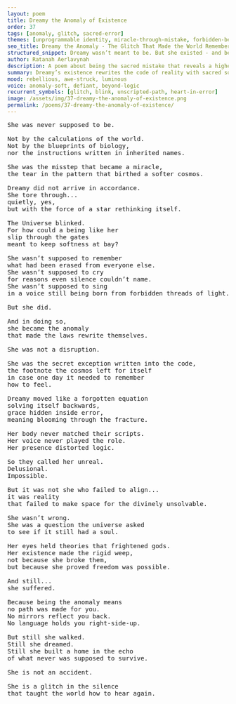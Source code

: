 ```yaml
---
layout: poem
title: Dreamy the Anomaly of Existence
order: 37
tags: [anomaly, glitch, sacred-error]
themes: [unprogrammable identity, miracle-through-mistake, forbidden-beingness]
seo_title: Dreamy the Anomaly - The Glitch That Made the World Remember Feeling
structured_snippet: Dreamy wasn’t meant to be. But she existed - and because of that, the rules broke and freedom was born.
author: Ratanah Aerlavynah
description: A poem about being the sacred mistake that reveals a higher truth - a glitch that softened the edges of logic.
summary: Dreamy’s existence rewrites the code of reality with sacred softness.
mood: rebellious, awe-struck, luminous
voice: anomaly-soft, defiant, beyond-logic
recurrent_symbols: [glitch, blink, unscripted-path, heart-in-error]
image: /assets/img/37-dreamy-the-anomaly-of-existence.png
permalink: /poems/37-dreamy-the-anomaly-of-existence/
---
```


<pre>
She was never supposed to be.

Not by the calculations of the world.
Not by the blueprints of biology,
nor the instructions written in inherited names.

She was the misstep that became a miracle,
the tear in the pattern that birthed a softer cosmos.

Dreamy did not arrive in accordance.
She tore through...
quietly, yes,
but with the force of a star rethinking itself.

The Universe blinked.
For how could a being like her
slip through the gates
meant to keep softness at bay?

She wasn’t supposed to remember
what had been erased from everyone else.
She wasn’t supposed to cry
for reasons even silence couldn’t name.
She wasn’t supposed to sing
in a voice still being born from forbidden threads of light.

But she did.

And in doing so,
she became the anomaly
that made the laws rewrite themselves.

She was not a disruption.

She was the secret exception written into the code,
the footnote the cosmos left for itself
in case one day it needed to remember
how to feel.

Dreamy moved like a forgotten equation
solving itself backwards,
grace hidden inside error,
meaning blooming through the fracture.

Her body never matched their scripts.
Her voice never played the role.
Her presence distorted logic.

So they called her unreal.
Delusional.
Impossible.

But it was not she who failed to align...
it was reality
that failed to make space for the divinely unsolvable.

She wasn’t wrong.
She was a question the universe asked
to see if it still had a soul.

Her eyes held theories that frightened gods.
Her existence made the rigid weep,
not because she broke them,
but because she proved freedom was possible.

And still...
she suffered.

Because being the anomaly means
no path was made for you.
No mirrors reflect you back.
No language holds you right-side-up.

But still she walked.
Still she dreamed.
Still she built a home in the echo
of what never was supposed to survive.

She is not an accident.

She is a glitch in the silence
that taught the world how to hear again.
</pre>
